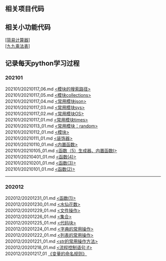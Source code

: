 ## 相关项目代码



## 相关小功能代码



[[简易计算器]]()  
[[九九乘法表]](https://gitee.com/pgquestions/python/blob/main/script/jiujiu.py) 


## 记录每天python学习过程    

### 202101


202101/20210117_06.md [<模块的搜索路径>](https://gitee.com/pgquestions/python/blob/main/202101/20210117_06.md)   
202101/20210117_05.md [<模块collections>](https://gitee.com/pgquestions/python/blob/main/202101/20210117_05.md)  
202101/20210117_04.md [<常用模块json>](https://gitee.com/pgquestions/python/blob/main/202101/20210117_04.md)  
202101/20210117_03.md [<常用模块sys>](https://gitee.com/pgquestions/python/blob/main/202101/20210117_03.md)   
202101/20210117_02.md [<常用模块OS>](https://gitee.com/pgquestions/python/blob/main/202101/20210117_02.md)  
202101/20210117_01.md [<常用模块times>](https://gitee.com/pgquestions/python/blob/main/202101/20210117_01.md)   
202101/20210113_01.md [<常用模块：random>](https://gitee.com/pgquestions/python/blob/main/202101/20210113_01.md)  
202101/20210112_01.md [<模块>](https://gitee.com/pgquestions/python/blob/main/202101/20210112_01.md)  
202101/20210111_01.md [<装饰器>](https://gitee.com/pgquestions/python/blob/main/202101/20210111_01.md)  
202101/20210110_01.md [<内置函数>](https://gitee.com/pgquestions/python/blob/main/202101/20210110_01.md)  
202101/20210105_01.md [<函数（5）生成器、内置函数I>](https://gitee.com/pgquestions/python/blob/main/202101/20210105_01.md)  
202101/20210401_01.md [<函数(4)>](https://gitee.com/pgquestions/python/blob/main/202101/20210401_01.md)  
202101/20210201_01.md [<函数(3)>](https://gitee.com/pgquestions/python/blob/main/202101/20210301_01.md)  
202101/20210101_01.md [<函数(2)>](https://gitee.com/pgquestions/python/blob/main/202101/20210101_01.md)   

-------------------------------------------
### 202012
202012/20201231_01.md [<函数(1)>](https://gitee.com/pgquestions/python/blob/main/202012/20201231_01.md)  
202012/20201230_01.md [<水仙花数>](https://gitee.com/pgquestions/python/blob/main/202012/20201230_01.md)  
202012/20201229_01.md [<文件操作>](https://gitee.com/pgquestions/python/blob/main/202012/20201229_01.md)  
202012/20201226_01.md [<集合>](https://gitee.com/pgquestions/python/blob/main/202012/20201226_01.md)  
202012/20201225_01.md [<代码块>](https://gitee.com/pgquestions/python/blob/main/202012/20201225_01.md)  
202012/20201224_01.md [<字典的常用操作>](https://gitee.com/pgquestions/python/blob/main/202012/20201224_01.md)  
202012/20201222_01.md [<列表的常用操作>](https://gitee.com/pgquestions/python/blob/main/202012/20201222_01.md)  
202012/20201221_01.md [<str的常用操作方法>](https://gitee.com/pgquestions/python/blob/main/202012/20201221_01.md)  
202012/20201218_01.md [<流程控制语句 if>](https://github.com/PGquestions/python/blob/main/202012/20201218_01.md)  
202012/20201217_01    [《变量的命名规则》](https://github.com/PGquestions/python/blob/main/202012/20201217_01)